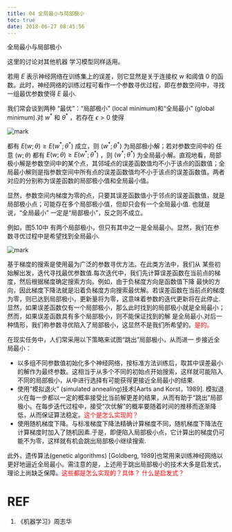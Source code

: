 ```yaml
---
title: 04 全局最小与局部极小
toc: true
date: 2018-06-27 08:45:56
---
```




全局最小与局部极小

这里的讨论对其他机器 学习模型同样适用。



若用 $E$ 表示神经网络在训练集上的误差，则它显然是关于连接权 w 和阈值 0 的函数。此时，神经网络的训练过程可看作一个参数寻优过程，即在参数空间中，寻找一组最优参数使得 $E$ 最小.

我们常会谈到两种 “最优”：“局部极小” (local minimum)和“全局最小” (global minimum).对 $w^*$ 和 $\theta^*$ ，若存在 $\epsilon > 0$ 使得

![mark](http://pacdb2bfr.bkt.clouddn.com/blog/image/180626/Fc177LGC3e.png?imageslim)

都有 $E(w;\theta)\geq E(w^*;\theta^*)$ 成立，则 $(w^*;\theta^*)$ 为局部极小解；若对参数空间中的 任意 $(w;\theta)$ 都有 $E(w;\theta)\geq E(w^*;\theta^*)$ ，则 $(w^*;\theta^*)$ 为全局最小解。直观地看，局部极小解是参数空间中的某个点，其邻域点的误差函数值均不小于该点的函数值；全局最小解则是指参数空间中所有点的误差函数值均不小于该点的误差函数值。两者对应的分别称为误差函数的局部极小值和全局最小值。

显然，参数空间内梯度为零的点，只要其误差函数值小于邻点的误差函数值，就是局部极小点；可能存在多个局部极小值，但却只会有一个全局最小值. 也就是说，“全局最小” 一定是“局部极小”，反之则不成立。

例如，图5.10中 有两个局部极小，但只有其中之一是全局最小。显然，我们在参数寻优过程中是希望找到全局最小.

![mark](http://pacdb2bfr.bkt.clouddn.com/blog/image/180626/2ab9DKIeJk.png?imageslim)

基于梯度的搜索是使用最为广泛的参数寻优方法。在此类方法中，我们从 某些初始解出发，迭代寻找最优参数值.每次迭代中，我们先计算误差函数在当前点的梯度，然后根据梯度确定搜索方向。例如，由于负梯度方向是函数值下降 最快的方向，因此梯度下降法就是沿着负梯度方向搜索最优解。若误差函数在当前点的梯度为零，则已达到局部极小，更新量将为零，这意味着参数的迭代更新将在此停止.显然，如果误差函数仅有一个局部极小，那么此时找到的局部极小就是全局最小；然而，如果误差函数具有多个局部极小，则不能保证找到的解 是全局最小.对后一种情形，我们称参数寻优陷入了局部极小，这显然不是我们所希望的。<span style="color:red;">是的。</span>

在现实任务中，人们常采用以下策略来试图“跳出”局部极小，从而进一 步接近全局最小：

- 以多组不同参数值初始化多个神经网络，按标准方法训练后，取其中误差最小的解作为最终参数。这相当于从多个不同的初始点开始搜索，这样就可能陷入不同的局部极小，从中进行选择有可能获得更接近全局最小的结果.
- 使用“模拟退火” (simulated annealing)技术[Aarts and Korst，1989]. 模拟退火在每一步都以一定的概率接受比当前解更差的结果，从而有助于“跳出”局部极小。在每步迭代过程中，接受“次优解”的概率要随着时间的推移而逐渐降低，从而保证算法稳定。<span style="color:red;">这个是怎么实现的？</span>
- 使用随机梯度下降。与标准梯度下降法精确计算梯度不同，随机梯度下降法在计算梯度时加入了随机因素.于是，即便陷入局部极小点，它计算出的梯度仍可能不为零，这样就有机会跳出局部极小继续搜索.

此外，遗传算法(genetic algorithms) [Goldberg, 1989]也常用来训练神经网络以更好地逼近全局最小。需注意的是，上述用于跳出局部极小的技术大多是启发式，理论上尚缺乏保障。<span style="color:red;">这些都是怎么实现的？具体？ 什么是启发式？</span>







# REF
1. 《机器学习》周志华
